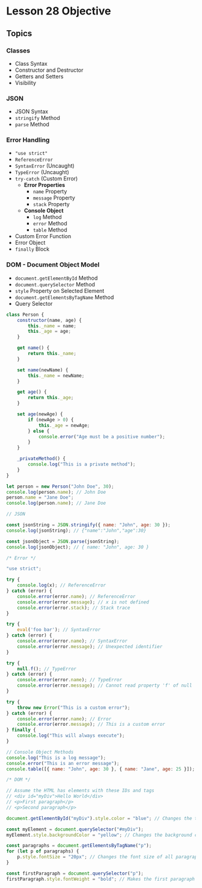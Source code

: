 # Lesson 28 Objective

## Topics

### Classes

- Class Syntax
- Constructor and Destructor
- Getters and Setters
- Visibility

### JSON

- JSON Syntax
- `stringify` Method
- `parse` Method

### Error Handling

- `"use strict"`
- `ReferenceError`
- `SyntaxError` (Uncaught)
- `TypeError` (Uncaught)
- `try-catch` (Custom Error)
  - **Error Properties**
    - `name` Property
    - `message` Property
    - `stack` Property
  - **Console Object**
    - `log` Method
    - `error` Method
    - `table` Method
- Custom Error Function
- Error Object
- `finally` Block

### DOM - Document Object Model

- `document.getElementById` Method
- `document.querySelector` Method
- `style` Property on Selected Element
- `document.getElementsByTagName` Method
- Query Selector


```javascript
class Person {
    constructor(name, age) {
        this._name = name; 
        this._age = age;
    }

    get name() {
        return this._name;
    }

    set name(newName) {
        this._name = newName;
    }

    get age() {
        return this._age;
    }

    set age(newAge) {
        if (newAge > 0) {
            this._age = newAge;
        } else {
            console.error("Age must be a positive number");
        }
    }

    _privateMethod() {
        console.log("This is a private method");
    }
}

let person = new Person("John Doe", 30);
console.log(person.name); // John Doe
person.name = "Jane Doe";
console.log(person.name); // Jane Doe

// JSON

const jsonString = JSON.stringify({ name: "John", age: 30 });
console.log(jsonString); // {"name":"John","age":30}

const jsonObject = JSON.parse(jsonString);
console.log(jsonObject); // { name: "John", age: 30 }

/* Error */

"use strict";

try {
    console.log(x); // ReferenceError
} catch (error) {
    console.error(error.name); // ReferenceError
    console.error(error.message); // x is not defined
    console.error(error.stack); // Stack trace
}

try {
    eval('foo bar'); // SyntaxError
} catch (error) {
    console.error(error.name); // SyntaxError
    console.error(error.message); // Unexpected identifier
}

try {
    null.f(); // TypeError
} catch (error) {
    console.error(error.name); // TypeError
    console.error(error.message); // Cannot read property 'f' of null
}

try {
    throw new Error("This is a custom error");
} catch (error) {
    console.error(error.name); // Error
    console.error(error.message); // This is a custom error
} finally {
    console.log("This will always execute");
}

// Console Object Methods
console.log("This is a log message");
console.error("This is an error message");
console.table([{ name: "John", age: 30 }, { name: "Jane", age: 25 }]);

/* DOM */

// Assume the HTML has elements with these IDs and tags
// <div id="myDiv">Hello World</div>
// <p>First paragraph</p>
// <p>Second paragraph</p>

document.getElementById("myDiv").style.color = "blue"; // Changes the text color to blue

const myElement = document.querySelector("#myDiv");
myElement.style.backgroundColor = "yellow"; // Changes the background color to yellow

const paragraphs = document.getElementsByTagName("p");
for (let p of paragraphs) {
    p.style.fontSize = "20px"; // Changes the font size of all paragraphs to 20px
}

const firstParagraph = document.querySelector("p");
firstParagraph.style.fontWeight = "bold"; // Makes the first paragraph bold
